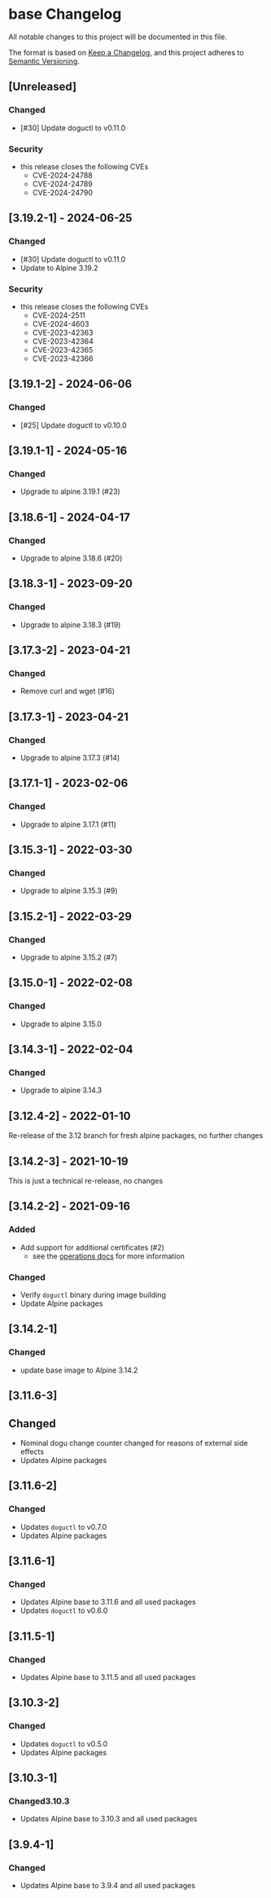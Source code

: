 # base Changelog
All notable changes to this project will be documented in this file.

The format is based on [Keep a Changelog](https://keepachangelog.com/en/1.0.0/),
and this project adheres to [Semantic Versioning](https://semver.org/spec/v2.0.0.html).

## [Unreleased]
### Changed
- [#30] Update doguctl to v0.11.0

### Security
- this release closes the following CVEs
   - CVE-2024-24788
   - CVE-2024-24789
   - CVE-2024-24790

## [3.19.2-1] - 2024-06-25
### Changed
- [#30] Update doguctl to v0.11.0
- Update to Alpine 3.19.2

### Security
- this release closes the following CVEs
  - CVE-2024-2511
  - CVE-2024-4603
  - CVE-2023-42363
  - CVE-2023-42364
  - CVE-2023-42365
  - CVE-2023-42366

## [3.19.1-2] - 2024-06-06
### Changed
- [#25] Update doguctl to v0.10.0

## [3.19.1-1] - 2024-05-16
### Changed
- Upgrade to alpine 3.19.1 (#23)

## [3.18.6-1] - 2024-04-17
### Changed
- Upgrade to alpine 3.18.6 (#20)

## [3.18.3-1] - 2023-09-20
### Changed
- Upgrade to alpine 3.18.3 (#19)

## [3.17.3-2] - 2023-04-21
### Changed
- Remove curl and wget (#16)

## [3.17.3-1] - 2023-04-21
### Changed
- Upgrade to alpine 3.17.3 (#14)

## [3.17.1-1] - 2023-02-06
### Changed
- Upgrade to alpine 3.17.1 (#11)

## [3.15.3-1] - 2022-03-30
### Changed
- Upgrade to alpine 3.15.3 (#9)

## [3.15.2-1] - 2022-03-29
### Changed
- Upgrade to alpine 3.15.2 (#7)

## [3.15.0-1] - 2022-02-08
### Changed
- Upgrade to alpine 3.15.0


## [3.14.3-1] - 2022-02-04
### Changed
- Upgrade to alpine 3.14.3

## [3.12.4-2] - 2022-01-10

Re-release of the 3.12 branch for fresh alpine packages, no further changes

## [3.14.2-3] - 2021-10-19

This is just a technical re-release, no changes

## [3.14.2-2] - 2021-09-16
### Added
- Add support for additional certificates (#2)
   - see the [operations docs](docs/operations_en.md) for more information

### Changed
- Verify `doguctl` binary during image building
- Update Alpine packages

## [3.14.2-1]
### Changed
- update base image to Alpine 3.14.2

## [3.11.6-3]
## Changed
- Nominal dogu change counter changed for reasons of external side effects
- Updates Alpine packages

## [3.11.6-2]
### Changed
- Updates `doguctl` to v0.7.0
- Updates Alpine packages

## [3.11.6-1]
### Changed
- Updates Alpine base to 3.11.6 and all used packages
- Updates `doguctl` to v0.6.0

## [3.11.5-1]
### Changed
- Updates Alpine base to 3.11.5 and all used packages

## [3.10.3-2]
### Changed
- Updates `doguctl` to v0.5.0
- Updates Alpine packages

## [3.10.3-1]
### Changed3.10.3
- Updates Alpine base to 3.10.3 and all used packages

## [3.9.4-1]
### Changed
- Updates Alpine base to 3.9.4 and all used packages
